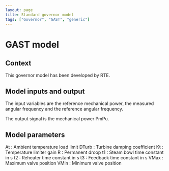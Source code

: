 ```yaml
---
layout: page
title: Standard governor model
tags: ["Governor", "GAST", "generic"]
---
```

# GAST model

## Context

This governor model has been developed by RTE.

## Model inputs and output

The input variables are the reference mechanical power, the measured angular frequency and the reference angular frequency.

The output signal is the mechanical power PmPu.

## Model parameters

At : Ambient temperature load limit
DTurb : Turbine damping coefficient
Kt : Temperature limiter gain
R : Permanent droop
t1 : Steam bowl time constant in s
t2 : Reheater time constant in s
t3 : Feedback time constant in s
VMax : Maximum valve position
VMin : Minimum valve position
